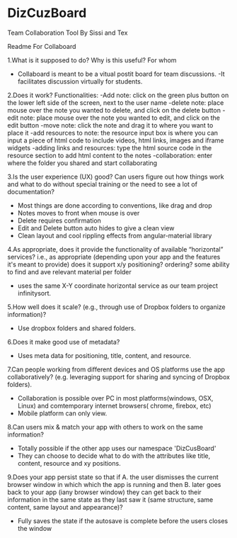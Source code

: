 # DizCuzBoard
Team Collaboration Tool By Sissi and Tex

Readme For Collaboard


1.What is it supposed to do? Why is this useful? For whom
- Collaboard is meant to be a vitual postit board for team discussions.
-It facilitates discussion virtually for students.

2.Does it work?
Functionalities:
-Add note: click on the green plus button on the lower left side of the screen, next to the user name
-delete note: place mouse over the note you wanted to delete, and click on the delete button
-edit note: place mouse over the note you wanted to edit, and click on the edit button
-move note:  click the note and drag it to where you want to place it
-add resources to note: the resource input box is where you can input a piece of html code to include videos, html links, images and iframe widgets
-adding links and resources: type the html source code in the resource section to add html content to the notes
-collaboration: enter where the folder you shared and start collaborating



3.Is the user experience (UX) good? Can users figure out how things work and what to do without special training or the need to see a lot of documentation?
- Most things are done according to conventions, like drag and drop
- Notes moves to front when mouse is over
- Delete requires confirmation
- Edit and Delete button auto hides to give a clean view
- Clean layout and cool rippling effects from angular-material library




4.As appropriate, does it provide the functionality of available “horizontal” services? i.e., as appropriate (depending upon your app and the features it's meant to provide) does it support x/y positioning? ordering? some ability to find and ave relevant material per folder
- uses the same X-Y coordinate horizontal service as our team project infinitysort.

5.How well does it scale? (e.g., through use of Dropbox folders to organize information)?
- Use dropbox folders and shared folders.

6.Does it make good use of metadata?
- Uses meta data for positioning, title, content, and resource.

7.Can people working from different devices and OS platforms use the app collaboratively? (e.g. leveraging support for sharing and syncing of Dropbox folders).
- Collaboration is possible over PC in most platforms(windows, OSX, Linux) and comtemporary internet browsers( chrome, firebox, etc)
- Mobile platform can only view.

8.Can users mix & match your app with others to work on the same information?
- Totally possible if the other app uses our namespace 'DizCusBoard'
- They can choose to decide what to do with the attributes like title, content, resource and xy positions.

9.Does your app persist state so that if A. the user dismisses the current  browser window in which which the app is running and then B. later goes back to your app (iany browser window) they can get back to their information in the same state as they last saw it (same structure, same content, same layout and appearance)?
- Fully saves the state if the autosave is complete before the users closes the window 
